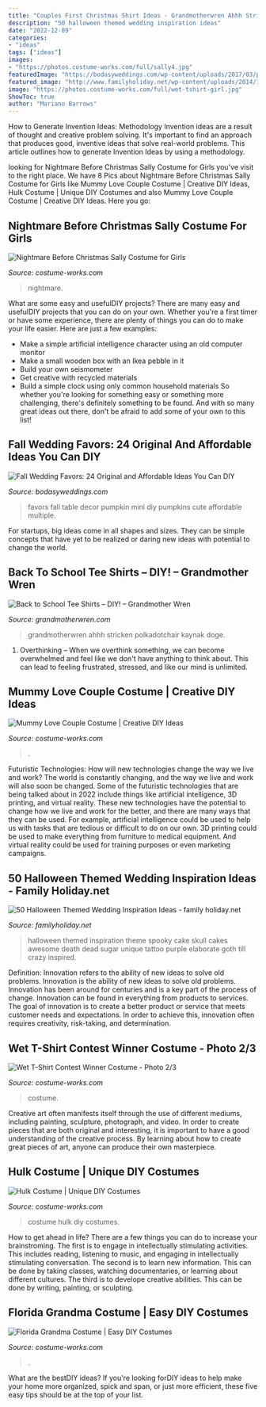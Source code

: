 ```yaml
---
title: "Couples First Christmas Shirt Ideas - Grandmotherwren Ahhh Stricken Polkadotchair Kaynak Doge"
description: "50 halloween themed wedding inspiration ideas"
date: "2022-12-09"
categories:
- "ideas"
tags: ["ideas"]
images:
- "https://photos.costume-works.com/full/sally4.jpg"
featuredImage: "https://bodasyweddings.com/wp-content/uploads/2017/03/pumpkin-favors.jpg"
featured_image: "http://www.familyholiday.net/wp-content/uploads/2014/10/Halloween-Themed-Wedding-Inspiration-Ideas_29.jpg"
image: "https://photos.costume-works.com/full/wet-tshirt-girl.jpg"
ShowToc: true
author: "Mariano Barrows"
---
```



How to Generate Invention Ideas: Methodology
Invention ideas are a result of thought and creative problem solving. It's important to find an approach that produces good, inventive ideas that solve real-world problems. This article outlines how to generate Invention Ideas by using a methodology.

	

		
looking for Nightmare Before Christmas Sally Costume for Girls you've visit to the right place. We have 8 Pics about Nightmare Before Christmas Sally Costume for Girls like Mummy Love Couple Costume | Creative DIY Ideas, Hulk Costume | Unique DIY Costumes and also Mummy Love Couple Costume | Creative DIY Ideas. Here you go:
		
    
## Nightmare Before Christmas Sally Costume For Girls

<img loading=lazy src="https://photos.costume-works.com/full/sally4.jpg" onerror="this.onerror=null;this.src='https://tse4.mm.bing.net/th?id=OIP.MLj5N-onBXWgT-7HiRGs_wHaLU&amp;pid=15.1';" alt="Nightmare Before Christmas Sally Costume for Girls">

_Source: costume-works.com_

>nightmare. 

	

What are some easy and usefulDIY projects?
There are many easy and usefulDIY projects that you can do on your own. Whether you're a first timer or have some experience, there are plenty of things you can do to make your life easier. Here are just a few examples: 
- Make a simple artificial intelligence character using an old computer monitor 
- Make a small wooden box with an Ikea pebble in it 
- Build your own seismometer 
- Get creative with recycled materials 
- Build a simple clock using only common household materials 
So whether you're looking for something easy or something more challenging, there's definitely something to be found. And with so many great ideas out there, don't be afraid to add some of your own to this list!

    
## Fall Wedding Favors: 24 Original And Affordable Ideas You Can DIY

<img loading=lazy src="https://bodasyweddings.com/wp-content/uploads/2017/03/pumpkin-favors.jpg" onerror="this.onerror=null;this.src='https://tse2.mm.bing.net/th?id=OIP.vReixpdrqicuELNZezxqhQHaLH&amp;pid=15.1';" alt="Fall Wedding Favors: 24 Original and Affordable Ideas You Can DIY">

_Source: bodasyweddings.com_

>favors fall table decor pumpkin mini diy pumpkins cute affordable multiple. 

	

For startups, big ideas come in all shapes and sizes. They can be simple concepts that have yet to be realized or daring new ideas with potential to change the world.

    
## Back To School Tee Shirts – DIY! – Grandmother Wren

<img loading=lazy src="https://grandmotherwren.com/wp-content/uploads/2013/08/diy-t-shirt-ideas.jpg" onerror="this.onerror=null;this.src='https://tse4.mm.bing.net/th?id=OIP.bz9w9ic2ToNln0JgxjH4FwHaKl&amp;pid=15.1';" alt="Back to School Tee Shirts – DIY! – Grandmother Wren">

_Source: grandmotherwren.com_

>grandmotherwren ahhh stricken polkadotchair kaynak doge. 

	

1) Overthinking – When we overthink something, we can become overwhelmed and feel like we don't have anything to think about. This can lead to feeling frustrated, stressed, and like our mind is unlimited.

    
## Mummy Love Couple Costume | Creative DIY Ideas

<img loading=lazy src="https://photos.costume-works.com/full/mummy_love_couple4.jpg" onerror="this.onerror=null;this.src='https://tse1.mm.bing.net/th?id=OIP.jMvIhsMC42LyO-QXU_eQhgHaJ3&amp;pid=15.1';" alt="Mummy Love Couple Costume | Creative DIY Ideas">

_Source: costume-works.com_

>. 

	

Futuristic Technologies: How will new technologies change the way we live and work?
The world is constantly changing, and the way we live and work will also soon be changed. Some of the futuristic technologies that are being talked about in 2022 include things like artificial intelligence, 3D printing, and virtual reality. These new technologies have the potential to change how we live and work for the better, and there are many ways that they can be used. For example, artificial intelligence could be used to help us with tasks that are tedious or difficult to do on our own. 3D printing could be used to make everything from furniture to medical equipment. And virtual reality could be used for training purposes or even marketing campaigns.

    
## 50 Halloween Themed Wedding Inspiration Ideas - Family Holiday.net

<img loading=lazy src="http://www.familyholiday.net/wp-content/uploads/2014/10/Halloween-Themed-Wedding-Inspiration-Ideas_29.jpg" onerror="this.onerror=null;this.src='https://tse3.mm.bing.net/th?id=OIP.Z28ktclFImj2caMk9soq5gHaLJ&amp;pid=15.1';" alt="50 Halloween Themed Wedding Inspiration Ideas - family holiday.net">

_Source: familyholiday.net_

>halloween themed inspiration theme spooky cake skull cakes awesome death dead sugar unique tattoo purple elaborate goth till crazy inspired. 

	

Definition: Innovation refers to the ability of new ideas to solve old problems.
Innovation is the ability of new ideas to solve old problems. Innovation has been around for centuries and is a key part of the process of change. Innovation can be found in everything from products to services. The goal of innovation is to create a better product or service that meets customer needs and expectations. In order to achieve this, innovation often requires creativity, risk-taking, and determination.

    
## Wet T-Shirt Contest Winner Costume - Photo 2/3

<img loading=lazy src="https://photos.costume-works.com/full/wet-tshirt-girl.jpg" onerror="this.onerror=null;this.src='https://tse2.mm.bing.net/th?id=OIP.pa-A-slPEtlYRKYDL0CavAHaJ7&amp;pid=15.1';" alt="Wet T-Shirt Contest Winner Costume - Photo 2/3">

_Source: costume-works.com_

>costume. 

	

Creative art often manifests itself through the use of different mediums, including painting, sculpture, photograph, and video. In order to create pieces that are both original and interesting, it is important to have a good understanding of the creative process. By learning about how to create great pieces of art, anyone can produce their own masterpiece.

    
## Hulk Costume | Unique DIY Costumes

<img loading=lazy src="https://photos.costume-works.com/full/hulk19.jpg" onerror="this.onerror=null;this.src='https://tse2.mm.bing.net/th?id=OIP.KuJqj1ACniWS1bVBaErXPQHaMe&amp;pid=15.1';" alt="Hulk Costume | Unique DIY Costumes">

_Source: costume-works.com_

>costume hulk diy costumes. 

	

How to get ahead in life? There are a few things you can do to increase your brainstroming. The first is to engage in intellectually stimulating activities. This includes reading, listening to music, and engaging in intellectually stimulating conversation. The second is to learn new information. This can be done by taking classes, watching documentaries, or learning about different cultures. The third is to develope creative abilities. This can be done by writing, painting, or sculpting.

    
## Florida Grandma Costume | Easy DIY Costumes

<img loading=lazy src="https://photos.costume-works.com/full/florida_grandma.jpg" onerror="this.onerror=null;this.src='https://tse1.mm.bing.net/th?id=OIP.Bp2eIaVDL4mW7p4_4cQ5IgHaL2&amp;pid=15.1';" alt="Florida Grandma Costume | Easy DIY Costumes">

_Source: costume-works.com_

>. 

	

What are the bestDIY ideas?
If you're looking forDIY ideas to help make your home more organized, spick and span, or just more efficient, these five easy tips should be at the top of your list.

